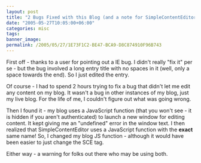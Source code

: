 ```yaml
---
layout: post
title: "2 Bugs Fixed with this Blog (and a note for SimpleContentEditor users!)"
date: "2005-05-27T10:05:00+06:00"
categories: misc 
tags: 
banner_image: 
permalink: /2005/05/27/1E73F1C2-BE47-BCA9-D8C874910F96B743
---
```


First off - thanks to a user for pointing out a IE bug. I didn't really "fix it" per se - but the bug involved a long entry title with no spaces in it (well, only a space towards the end). So I just edited the entry.

Of course - I had to spend 2 hours trying to fix a bug that didn't let me edit any content on my blog. It wasn't a bug in other instances of my blog, just my live blog. For the life of me, I couldn't figure out what was going wrong. 

Then I found it - my blog uses a JavaScript function (that you won't see - it is hidden if you aren't authenticated) to launch a new window for editing content. It kept giving me an "undefined" error in the window text. I then realized that SimpleContentEditor uses a JavaScript function with the <b>exact</b> same name! So, I changed my blog JS function - although it would have been easier to just change the SCE tag. 

Either way - a warning for folks out there who may be using both.